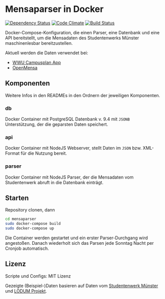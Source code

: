 # Mensaparser in Docker

[![Dependency Status](https://gemnasium.com/chk1/mensaparser.svg)](https://gemnasium.com/chk1/mensaparser)
[![Code Climate](https://codeclimate.com/github/chk1/mensaparser/badges/gpa.svg)](https://codeclimate.com/github/chk1/mensaparser)
[![Build Status](https://travis-ci.org/chk1/mensaparser.svg?branch=master)](https://travis-ci.org/chk1/mensaparser)

Docker-Compose-Konfiguration, die einen Parser, eine Datenbank und eine API bereitstellt, um die Mensadaten des Studentenwerks Münster maschinenlesbar bereitzustellen.

Aktuell werden die Daten verwendet bei:
* [WWU Campusplan App](https://app.uni-muenster.de)
* [OpenMensa](https://openmensa.org/#14/51.9654/7.6059)

## Komponenten

Weitere Infos in den READMEs in den Ordnern der jeweiligen Komponenten.

### db

Docker Container mit PostgreSQL Datenbank v. 9.4 mit `JSONB` Unterstützung, der die geparsten Daten speichert.

### api

Docker Container mit NodeJS Webserver, stellt Daten im `JSON` bzw. XML-Format für die Nutzung bereit.

### parser

Docker Container mit NodeJS Parser, der die Mensadaten vom Studentenwerk abruft in die Datenbank einträgt.

## Starten

Repository clonen, dann

```bash
cd mensaparser
sudo docker-compose build
sudo docker-compose up
```

Die Container werden gestartet und ein erster Parser-Durchgang wird angestoßen. Danach wiederholt sich das Parsen jede Sonntag Nacht per Cronjob automatisch.

## Lizenz

Scripte und Configs: MIT Lizenz

Gezeigte (Beispiel-)Daten basieren auf Daten vom [Studentenwerk Münster](http://www.studentenwerk-muenster.de/) und [LODUM Projekt](http://www.lodum.de/).
